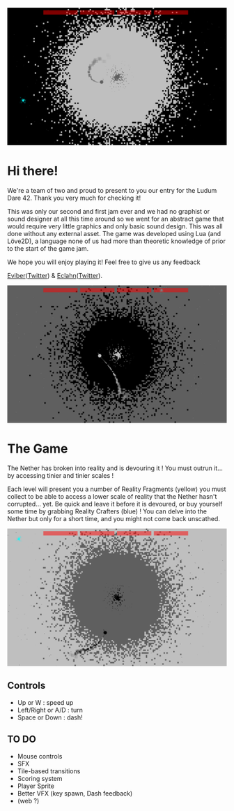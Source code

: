 ![screen](screens/screen.png)
# Hi there!

We're a team of two and proud to present to you our entry for the Ludum Dare 42. Thank you very much for checking it!

This was only our second and first jam ever and we had no graphist or sound designer at all this time around so we went for an abstract game that would require very little graphics and only basic sound design. This was all done without any external asset.
The game was developed using Lua (and Löve2D), a language none of us had more than theoretic knowledge of prior to the start of the game jam.

We hope you will enjoy playing it! Feel free to give us any feedback

[Eviber](https://github.com/eviber)([Twitter](https://twitter.com/YouvaDidj)) & [Eclahn](https://github.com/eclahn)([Twitter](https://twitter.com/EHaamu)).

![screen2](screens/screen2.png)
# The Game
The Nether has broken into reality and is devouring it ! You must outrun it... by accessing tinier and tinier scales !

Each level will present you a number of Reality Fragments (yellow) you must collect to be able to access a lower scale of reality that the Nether hasn't corrupted... yet. Be quick and leave it before it is devoured, or buy yourself some time by grabbing Reality Crafters (blue) ! You can delve into the Nether but only for a short time, and you might not come back unscathed.

![screen3](screens/screen3.png)
## Controls
* Up or W : speed up
* Left/Right or A/D : turn
* Space or Down : dash!

## TO DO
* Mouse controls
* SFX
* Tile-based transitions
* Scoring system
* Player Sprite
* Better VFX (key spawn, Dash feedback)
* (web ?)
